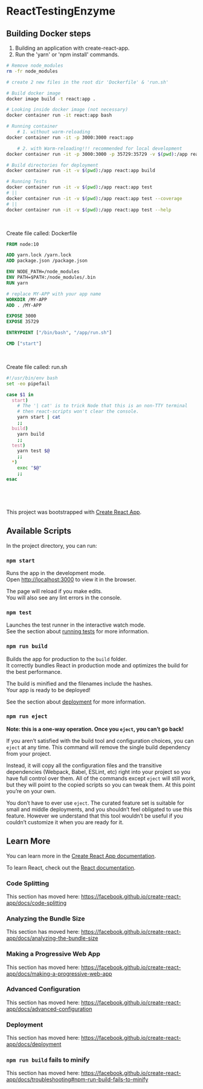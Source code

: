 # ReactTestingEnzyme

## Building Docker steps

1. Building an application with create-react-app.
2. Run the 'yarn' or 'npm install' commands.

```bash
# Remove node_modules
rm -fr node_modules

# create 2 new files in the root dir 'Dockerfile' & 'run.sh'

# Build docker image
docker image build -t react:app .

# Looking inside docker image (not necessary)
docker container run -it react:app bash

# Running container 
    # 1. without warm-reloading
docker container run -it -p 3000:3000 react:app

    # 2. with Warm-reloading!!! recommended for local development
docker container run -it -p 3000:3000 -p 35729:35729 -v $(pwd):/app react:app

# Build directories for deployment
docker container run -it -v $(pwd):/app react:app build

# Running Tests
docker container run -it -v $(pwd):/app react:app test
# ||
docker container run -it -v $(pwd):/app react:app test --coverage
# ||
docker container run -it -v $(pwd):/app react:app test --help

```
<br>

Create file called: Dockerfile
```Dockerfile
FROM node:10

ADD yarn.lock /yarn.lock
ADD package.json /package.json

ENV NODE_PATH=/node_modules
ENV PATH=$PATH:/node_modules/.bin
RUN yarn

# replace MY-APP with your app name
WORKDIR /MY-APP
ADD . /MY-APP

EXPOSE 3000
EXPOSE 35729

ENTRYPOINT ["/bin/bash", "/app/run.sh"]

CMD ["start"]
```

<br>

Create file called: run.sh
```bash
#!/usr/bin/env bash
set -eo pipefail

case $1 in
  start)
    # The '| cat' is to trick Node that this is an non-TTY terminal
    # then react-scripts won't clear the console.
    yarn start | cat
    ;;
  build)
    yarn build
    ;;
  test)
    yarn test $@
    ;;
  *)
    exec "$@"
    ;;
esac
```

#

<br>

This project was bootstrapped with [Create React App](https://github.com/facebook/create-react-app).

## Available Scripts

In the project directory, you can run:

### `npm start`

Runs the app in the development mode.<br>
Open [http://localhost:3000](http://localhost:3000) to view it in the browser.

The page will reload if you make edits.<br>
You will also see any lint errors in the console.

### `npm test`

Launches the test runner in the interactive watch mode.<br>
See the section about [running tests](https://facebook.github.io/create-react-app/docs/running-tests) for more information.

### `npm run build`

Builds the app for production to the `build` folder.<br>
It correctly bundles React in production mode and optimizes the build for the best performance.

The build is minified and the filenames include the hashes.<br>
Your app is ready to be deployed!

See the section about [deployment](https://facebook.github.io/create-react-app/docs/deployment) for more information.

### `npm run eject`

**Note: this is a one-way operation. Once you `eject`, you can’t go back!**

If you aren’t satisfied with the build tool and configuration choices, you can `eject` at any time. This command will remove the single build dependency from your project.

Instead, it will copy all the configuration files and the transitive dependencies (Webpack, Babel, ESLint, etc) right into your project so you have full control over them. All of the commands except `eject` will still work, but they will point to the copied scripts so you can tweak them. At this point you’re on your own.

You don’t have to ever use `eject`. The curated feature set is suitable for small and middle deployments, and you shouldn’t feel obligated to use this feature. However we understand that this tool wouldn’t be useful if you couldn’t customize it when you are ready for it.

## Learn More

You can learn more in the [Create React App documentation](https://facebook.github.io/create-react-app/docs/getting-started).

To learn React, check out the [React documentation](https://reactjs.org/).

### Code Splitting

This section has moved here: https://facebook.github.io/create-react-app/docs/code-splitting

### Analyzing the Bundle Size

This section has moved here: https://facebook.github.io/create-react-app/docs/analyzing-the-bundle-size

### Making a Progressive Web App

This section has moved here: https://facebook.github.io/create-react-app/docs/making-a-progressive-web-app

### Advanced Configuration

This section has moved here: https://facebook.github.io/create-react-app/docs/advanced-configuration

### Deployment

This section has moved here: https://facebook.github.io/create-react-app/docs/deployment

### `npm run build` fails to minify

This section has moved here: https://facebook.github.io/create-react-app/docs/troubleshooting#npm-run-build-fails-to-minify

